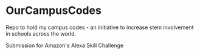 # OurCampusCodes
Repo to hold my campus codes - an initiative to increase stem involvement in schools across the world.

Submission for Amazon's Alexa Skill Challenge
